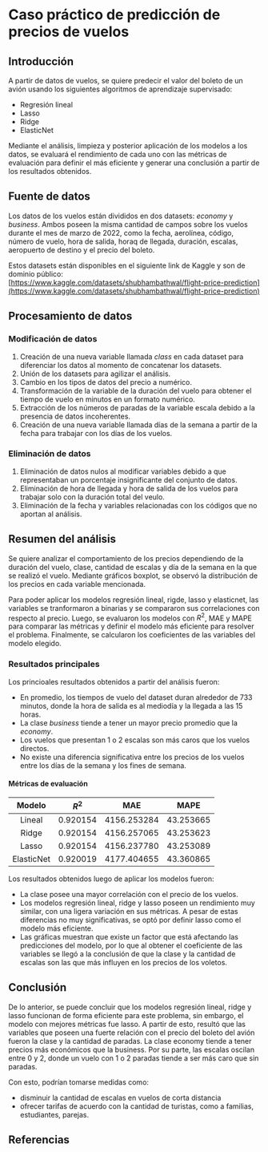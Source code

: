 # Caso práctico de predicción de precios de vuelos

## Introducción
A partir de datos de vuelos, se quiere predecir el valor del boleto de un avión usando los siguientes algoritmos de aprendizaje supervisado:
- Regresión lineal
- Lasso
- Ridge
- ElasticNet

Mediante el análisis, limpieza y posterior aplicación de los modelos a los datos, se evaluará el rendimiento de cada uno con las métricas de evaluación para definir el más eficiente y generar una conclusión a partir de los resultados obtenidos.

## Fuente de datos
Los datos de los vuelos están divididos en dos datasets: *economy* y *business*. Ambos poseen la misma cantidad de campos sobre los vuelos durante el mes de marzo de 2022, como la fecha, aerolínea, código, número de vuelo, hora de salida, horaq de llegada, duración, escalas, aeropuerto de destino y el precio del boleto.

Estos datasets están disponibles en el siguiente link de Kaggle y son de dominio público:
[https://www.kaggle.com/datasets/shubhambathwal/flight-price-prediction](https://www.kaggle.com/datasets/shubhambathwal/flight-price-prediction)

## Procesamiento de datos
### Modificación de datos
1. Creación de una nueva variable llamada *class* en cada dataset para diferenciar los datos al momento de concatenar los datasets.
2. Unión de los datasets para agilizar el análisis.
3. Cambio en los tipos de datos del precio a numérico.
4. Transformación de la variable de la duración del vuelo para obtener el tiempo de vuelo en minutos en un formato numérico.
5. Extracción de los números de paradas de la variable escala debido a la presencia de datos incoherentes.
6. Creación de una nueva variable llamada días de la semana a partir de la fecha para trabajar con los días de los vuelos.

### Eliminación de datos
1. Eliminación de datos nulos al modificar variables debido a que representaban un porcentaje insignificante del conjunto de datos.
2. Eliminación de hora de llegada y hora de salida de los vuelos para trabajar solo con la duración total del veulo.
3. Eliminación de la fecha y variables relacionadas con los códigos que no aportan al análisis.

## Resumen del análisis
Se quiere analizar el comportamiento de los precios dependiendo de la duración del vuelo, clase, cantidad de escalas y día de la semana en la que se realizó el vuelo. Mediante gráficos boxplot, se observó la distribución de los precios en cada variable mencionada.

Para poder aplicar los modelos regresión lineal, rigde, lasso y elasticnet, las variables se tranformaron a binarias y se compararon sus correlaciones con respecto al precio. Luego, se evaluaron los modelos con $R^{2}$, MAE y MAPE para comparar las métricas y definir el modelo más eficiente para resolver el problema. Finalmente, se calcularon los coeficientes de las variables del modelo elegido.

### Resultados principales
Los princioales resultados obtenidos a partir del análisis fueron:
- En promedio, los tiempos de vuelo del dataset duran alrededor de 733 minutos, donde la hora de salida es al mediodía y la llegada a las 15 horas.
- La clase *business* tiende a tener un mayor precio promedio que la *economy*.
- Los vuelos que presentan 1 o 2 escalas son más caros que los vuelos directos.
- No existe una diferencia significativa entre los precios de los vuelos entre los días de la semana y los fines de semana.

#### Métricas de evaluación
|Modelo| $R^2$ |MAE|MAPE|
|:---:|:---:|:---:|:---:|
|Lineal|  0.920154|  4156.253284|  43.253665|
|Ridge|  0.920154|  4156.257065|  43.253623|
|Lasso|  0.920154|  4156.237780|  43.253089|
|ElasticNet|  0.920019|  4177.404655|  43.360865|

Los resultados obtenidos luego de aplicar los modelos fueron:
- La clase posee una mayor correlación con el precio de los vuelos.
- Los modelos regresión lineal, ridge y lasso poseen un rendimiento muy similar, con una ligera variación en sus métricas. A pesar de estas diferencias no muy significativas, se optó por definir lasso como el modelo más eficiente.
- Las gráficas muestran que existe un factor que está afectando las predicciones del modelo, por lo que al obtener el coeficiente de las variables se llegó a la conclusión de que la clase y la cantidad de escalas son las que más influyen en los precios de los voletos.

## Conclusión
De lo anterior, se puede concluir que los modelos regresión lineal, ridge y lasso funcionan de forma eficiente para este problema, sin embargo, el modelo con mejores métricas fue lasso. A partir de esto, resultó que las variables que poseen una fuerte relación con el precio del boleto del avión fueron la clase y la cantidad de paradas. La clase economy tiende a tener precios más económicos que la business. Por su parte, las escalas oscilan entre 0 y 2, donde un vuelo con 1 o 2 paradas tiende a ser más caro que sin paradas.

Con esto, podrían tomarse medidas como:
- disminuir la cantidad de escalas en vuelos de corta distancia
- ofrecer tarifas de acuerdo con la cantidad de turistas, como a familias, estudiantes, parejas.

## Referencias
